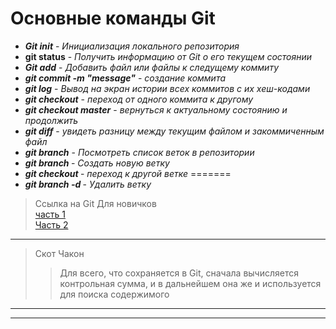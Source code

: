# Основные команды Git #

- ***Git init***  - *Инициализация локального репозитория*
- **git status** - *Получить информацию от Git о его текущем состоянии*
- ***Git add*** - *Добавить файл или файлы к следущему коммиту*
- ***git commit -m "message"*** - *создание коммита*
- ***git log*** - *Вывод на экран истории всех коммитов с их хеш-кодами* 
- ***git checkout*** - *переход от одного коммита к другому* 
- ***git checkout master*** - *вернуться к актуальному состоянию и продолжить*
- ***git diff*** - *увидеть разницу между текущим файлом и закоммиченным файл*
- ***git branch*** - *Посмотреть список веток в репозитории*
- ***git branch <name>*** - *Создать новую ветку*
- ***git checkout <name>*** - *переход к другой ветке*
=======
- ***git branch -d <name>*** - *Удалить ветку*

>Ссылка на Git Для новичков   
[часть 1](https://habr.com/ru/post/541258/ "ссылка на хабр")  
[Часть 2](https://habr.com/ru/post/542616/ "Тоже хабр")
---
> Скот Чакон
>>Для всего, что сохраняется в Git, сначала вычисляется контрольная сумма, и в дальнейшем она же и используется для поиска содержимого
---
---
